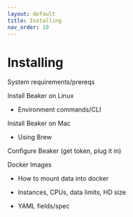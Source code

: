 ```yaml
---
layout: default
title: Installing
nav_order: 10
---
```


# Installing

System requirements/prereqs

Install Beaker on Linux

* Environment commands/CLI

Install Beaker on Mac

* Using Brew

Configure Beaker (get token, plug it in)

Docker Images 

* How to mount data into docker

* Instances, CPUs, data limits, HD size

* YAML fields/spec
